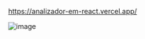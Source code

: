 https://analizador-em-react.vercel.app/

![image](https://github.com/lucas23455/Analizador-Em-React/assets/80688055/f51b6c65-e7ec-4612-9db2-5f235667f3af)
